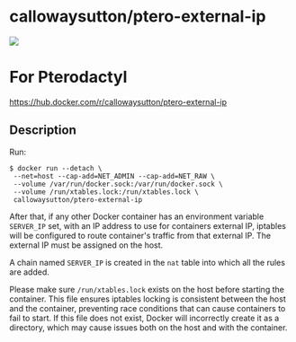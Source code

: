# callowaysutton/ptero-external-ip
<img src="https://img.shields.io/docker/pulls/callowaysutton/ptero-external-ip?style=flat-square"> 

# For Pterodactyl

<https://hub.docker.com/r/callowaysutton/ptero-external-ip>

## Description

Run:

```
$ docker run --detach \
 --net=host --cap-add=NET_ADMIN --cap-add=NET_RAW \
 --volume /var/run/docker.sock:/var/run/docker.sock \
 --volume /run/xtables.lock:/run/xtables.lock \
 callowaysutton/ptero-external-ip
```

After that, if any other Docker container has an environment variable `SERVER_IP` set, with an IP address to use for
containers external IP, iptables will be configured to route container's traffic from that external IP.
The external IP must be assigned on the host.

A chain named `SERVER_IP` is created in the `nat` table into which all the rules are added.

Please make sure `/run/xtables.lock` exists on the host before starting the container.
This file ensures iptables locking is consistent between the host and the container, 
preventing race conditions that can cause containers to fail to start.
If this file does not exist, Docker will incorrectly create it as a directory, which may cause issues both on the host and with the container.

